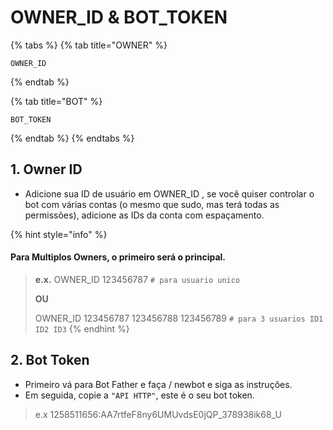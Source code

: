 # OWNER\_ID & BOT\_TOKEN

{% tabs %}
{% tab title="OWNER" %}
```text
OWNER_ID 
```
{% endtab %}

{% tab title="BOT" %}
```text
BOT_TOKEN
```
{% endtab %}
{% endtabs %}

## 1. Owner ID <a id="1-owner-id"></a>

* Adicione sua ID de usuário em OWNER\_ID , se você quiser controlar o bot com várias contas \(o mesmo que sudo, mas terá todas as permissões\), adicione as IDs da conta com espaçamento.

{% hint style="info" %}


#### Para Multiplos Owners, o primeiro será o principal.

> **e.x.** OWNER\_ID 123456787 `# para usuario unico`
>
> **OU**
>
> OWNER\_ID 123456787 123456788 123456789 `# para 3 usuarios ID1 ID2 ID3`
{% endhint %}



## 2. Bot Token <a id="2-bot-token"></a>

* Primeiro vá para Bot Father e faça / newbot e siga as instruções.
* Em seguida, copie a `"API HTTP"`, este é o seu bot token.

> e.x 1258511656:AA7rtfeF8ny6UMUvdsE0jQP\_378938ik68\_U



